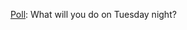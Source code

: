 <a href="https://twitter.com/davewiner/status/1323082180944367619">Poll</a>: What will you do on Tuesday night?
